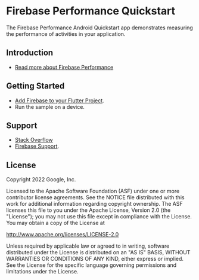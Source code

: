 Firebase Performance Quickstart
==============================

The Firebase Performance Android Quickstart app demonstrates measuring the performance of
activities in your application.

Introduction
------------

- [Read more about Firebase Performance](https://firebase.google.com/docs/perf-mon/)

Getting Started
---------------

- [Add Firebase to your Flutter Project](https://firebase.google.com/docs/perf-mon/flutter/get-started).
- Run the sample on a device.

Support
-------

- [Stack Overflow](https://stackoverflow.com/questions/tagged/firebase-performance)
- [Firebase Support](https://firebase.google.com/support/).

License
-------

Copyright 2022 Google, Inc.

Licensed to the Apache Software Foundation (ASF) under one or more contributor
license agreements.  See the NOTICE file distributed with this work for
additional information regarding copyright ownership.  The ASF licenses this
file to you under the Apache License, Version 2.0 (the "License"); you may not
use this file except in compliance with the License.  You may obtain a copy of
the License at

  http://www.apache.org/licenses/LICENSE-2.0

Unless required by applicable law or agreed to in writing, software
distributed under the License is distributed on an "AS IS" BASIS, WITHOUT
WARRANTIES OR CONDITIONS OF ANY KIND, either express or implied.  See the
License for the specific language governing permissions and limitations under
the License.